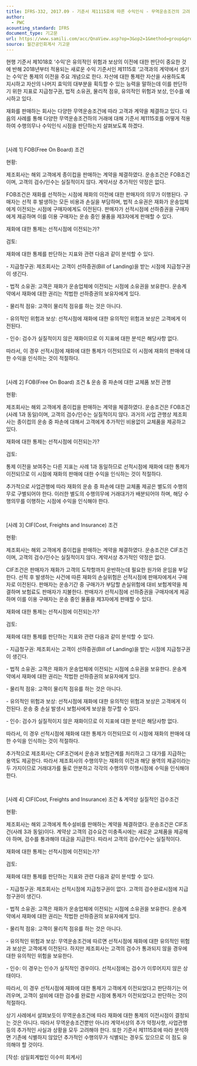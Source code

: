 ```yaml
---
title: IFRS-332, 2017.09 - 기준서 제1115호에 따른 수익인식 - 무역운송조건의 고려
author:
  - PWC
acounting_standard: IFRS
document_type: 기고문
url: https://www.samili.com/acc/QnaView.asp?op=3&op2=1&method=group&group=2086-15;1&orgcode=0&searchword=&page=3&code=IFRS%2D332%3A201709
source: 월간공인회계사 기고문
---
```

현행 기준서 제1018호 ‘수익’은 유의적인 위험과 보상의 이전에 대한 판단이 중요한 것에 반해 2018년부터 적용되는 새로운 수익 기준서인 제1115호 ‘고객과의 계약에서 생기는 수익’은 통제의 이전을 주요 개념으로 한다. 자산에 대한 통제란 자산을 사용하도록 지시하고 자산의 나머지 효익의 대부분을 획득할 수 있는 능력을 말하는데 이를 판단하기 위한 지표로 지급청구권, 법적 소유권, 물리적 점유, 유의적인 위험과 보상, 인수를 예시하고 있다.

  

재화를 판매하는 회사는 다양한 무역운송조건에 따라 고객과 계약을 체결하고 있다. 다음의 사례를 통해 다양한 무역운송조건하의 거래에 대해 기준서 제1115호를 어떻게 적용하여 수행의무나 수익인식 시점을 판단하는지 살펴보도록 하겠다.

    

\[사례 1\] FOB(Free On Board) 조건

현황:

제조회사는 해외 고객에게 종이컵을 판매하는 계약을 체결하였다. 운송조건은 FOB조건이며, 고객의 검수/인수는 실질적이지 않다. 계약서상 추가적인 약정은 없다.

FOB조건은 재화를 선적하는 시점에 재화의 이전에 대한 판매자의 의무가 이행된다. 구매자는 선적 후 발생하는 모든 비용과 손실을 부담하며, 법적 소유권은 재화가 운송업체에게 이전되는 시점에 구매자에게도 이전된다. 판매자가 선적시점에 선하증권을 구매자에게 제공하며 이를 이용 구매자는 운송 중인 물품을 제3자에게 판매할 수 있다.

재화에 대한 통제는 선적시점에 이전되는가?

검토:

재화에 대한 통제를 판단하는 지표와 관련 다음과 같이 분석할 수 있다.

\- 지급청구권: 제조회사는 고객이 선하증권(Bill of Landing)을 받는 시점에 지급청구권이 생긴다.

\- 법적 소유권: 고객은 재화가 운송업체에 이전되는 시점에 소유권을 보유한다. 운송계약에서 재화에 대한 권리는 적법한 선하증권의 보유자에게 있다.

\- 물리적 점유: 고객이 물리적 점유를 하는 것은 아니다.

\- 유의적인 위험과 보상: 선적시점에 재화에 대한 유의적인 위험과 보상은 고객에게 이전된다.

\- 인수: 검수가 실질적이지 않은 재화이므로 이 지표에 대한 분석은 해당사항 없다.

따라서, 이 경우 선적시점에 재화에 대한 통제가 이전되므로 이 시점에 재화의 판매에 대한 수익을 인식하는 것이 적절하다.

  

    

\[사례 2\] FOB(Free On Board) 조건 & 운송 중 파손에 대한 교체품 보전 관행

현황:

제조회사는 해외 고객에게 종이컵을 판매하는 계약을 체결하였다. 운송조건은 FOB조건(사례 1과 동일)이며, 고객의 검수/인수는 실질적이지 않다. 과거의 사업 관행상 제조회사는 종이컵의 운송 중 파손에 대해서 고객에게 추가적인 비용없이 교체품을 제공하고 있다.

재화에 대한 통제는 선적시점에 이전되는가?

검토:

통제 이전을 보여주는 다른 지표는 사례 1과 동일하므로 선적시점에 재화에 대한 통제가 이전되므로 이 시점에 재화의 판매에 대한 수익을 인식하는 것이 적절하다.

추가적으로 사업관행에 따라 재화의 운송 중 파손에 대한 교체품 제공은 별도의 수행의무로 구별되어야 한다. 이러한 별도의 수행의무에 거래대가가 배분되어야 하며, 해당 수행의무를 이행하는 시점에 수익을 인식해야 한다.

  

    

\[사례 3\] CIF(Cost, Freights and Insurance) 조건

현황:

제조회사는 해외 고객에게 종이컵을 판매하는 계약을 체결하였다. 운송조건은 CIF조건이며, 고객의 검수/인수는 실질적이지 않다. 계약서상 추가적인 약정은 없다.

CIF조건은 판매자가 재화가 고객의 도착항까지 운반하는데 필요한 원가와 운임을 부담한다. 선적 후 발생하는 사건에 따른 재화의 손실위험은 선적시점에 판매자에게서 구매자로 이전된다. 판매자는 운송기간 중 구매가가 부담할 손실위험에 대비 보험계약을 체결하며 보험료도 판매자가 지불한다. 판매자가 선적시점에 선하증권을 구매자에게 제공하며 이를 이용 구매자는 운송 중인 물품을 제3자에게 판매할 수 있다.

재화에 대한 통제는 선적시점에 이전되는가?

검토:

재화에 대한 통제를 판단하는 지표와 관련 다음과 같이 분석할 수 있다.

\- 지급청구권: 제조회사는 고객이 선하증권(Bill of Landing)을 받는 시점에 지급청구권이 생긴다.

\- 법적 소유권: 고객은 재화가 운송업체에 이전되는 시점에 소유권을 보유한다. 운송계약에서 재화에 대한 권리는 적법한 선하증권의 보유자에게 있다.

\- 물리적 점유: 고객이 물리적 점유를 하는 것은 아니다.

\- 유의적인 위험과 보상: 선적시점에 재화에 대한 유의적인 위험과 보상은 고객에게 이전된다. 운송 중 손실 발생시 보험사에게 보상을 청구할 수 있다.

\- 인수: 검수가 실질적이지 않은 재화이므로 이 지표에 대한 분석은 해당사항 없다.

따라서, 이 경우 선적시점에 재화에 대한 통제가 이전되므로 이 시점에 재화의 판매에 대한 수익을 인식하는 것이 적절하다.

추가적으로 제조회사는 CIF조건에서 운송과 보험관계를 처리하고 그 대가를 지급하는 용역도 제공한다. 따라서 제조회사의 수행의무는 재화의 이전과 해당 용역의 제공이라는 두 가지이므로 거래대가를 둘로 안분하고 각각의 수행의무 이행시점에 수익을 인식해야 한다.

  

    

\[사례 4\] CIF(Cost, Freights and Insurance) 조건 & 계약상 실질적인 검수조건

현황:

제조회사는 해외 고객에게 특수설비를 판매하는 계약을 체결하였다. 운송조건은 CIF조건(사례 3과 동일)이다. 계약상 고객의 검수요건 미충족시에는 새로운 교체품을 제공해야 하며, 검수를 통과해야 대금을 지급한다. 따라서 고객의 검수/인수는 실질적이다.

재화에 대한 통제는 선적시점에 이전되는가?

검토:

재화에 대한 통제를 판단하는 지표와 관련 다음과 같이 분석할 수 있다.

\- 지급청구권: 제조회사는 선적시점에 지급청구권이 없다. 고객의 검수완료시점에 지급청구권이 생긴다.

\- 법적 소유권: 고객은 재화가 운송업체에 이전되는 시점에 소유권을 보유한다. 운송계약에서 재화에 대한 권리는 적법한 선하증권의 보유자에게 있다.

\- 물리적 점유: 고객이 물리적 점유를 하는 것은 아니다.

\- 유의적인 위험과 보상: 무역운송조건에 따르면 선적시점에 재화에 대한 유의적인 위험과 보상은 고객에게 이전된다. 하지만 제조회사는 고객의 검수가 통과되지 않을 경우에 대한 유의적인 위험을 보유한다.

\- 인수: 이 경우는 인수가 실직적인 경우이다. 선적시점에는 검수가 이루어지지 않은 상태이다.

따라서, 이 경우 선적시점에 재화에 대한 통제가 고객에게 이전되었다고 판단하기는 어려우며, 고객이 설비에 대한 검수를 완료한 시점에 통제가 이전되었다고 판단하는 것이 적절하다.

  

상기 사례에서 살펴보듯이 무역운송조건에 따라 재화에 대한 통제의 이전시점이 결정되는 것은 아니다. 따라서 무역운송조건뿐만 아니라 계약서상의 추가 약정사항, 사업관행 등의 추가적인 사실과 상황을 모두 고려해야 한다. 또한 기준서 제1115호에 따라 분석하면 기존에 식별하지 않았던 추가적인 수행의무가 식별되는 경우도 있으므로 이 점도 유의해야 할 것이다.

  

\[작성: 삼일회계법인 이수미 회계사\]